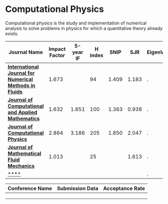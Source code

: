 # Computational Physics
Computational physics is the study and implementation of numerical analysis to solve problems in physics for which a quantitative theory already exists. 

| **Journal Name**  | **Impact Factor**  | **5-year IF**  | **H index** | **SNIP** | **SJR**  | EigenValue  |
|---|---|---|---|---|---|---|
| [**International Journal for Numerical Methods in Fluids**](https://onlinelibrary.wiley.com/journal/10970363)  | 1.673  |   | 94  | 1.409  |  1.183 | .  |
| [**Journal of Computational and Applied Mathematics**](https://www.journals.elsevier.com/journal-of-computational-and-applied-mathematics)  |  1.632 | 1.651   | 100  | 1.363   | 0.938  | .  |
| [**Journal of Computational Physics**](https://www.journals.elsevier.com/journal-of-computational-physics/)  | 2.864  | 3.186   | 205  | 1.850   | 2.047  | .  |
| [**Journal of Mathematical Fluid Mechanics**](https://link.springer.com/journal/21)  | 1.013  |   | 25  |   | 1.613  | .  |
| [****]()  |   |   |   |   |   | .  |



| **Conference Name**  | **Submission Data**  | **Acceptance Rate**  |
|---|---|---|
|   |   |   |
|   |   |   |
|   |   |   |